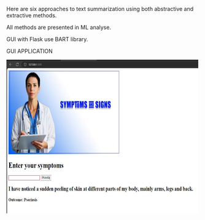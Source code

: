 Here are six approaches to text summarization using both abstractive and extractive methods.

All methods are presented in ML analyse.

GUI with Flask use BART library.

GUI APPLICATION

<img src="https://github.com/proteus21/NLP/blob/main/02_Disease_Detection_from_Symptoms/APP/GUI/Symptoms.JPG?raw=true" width="500" height ="400">



